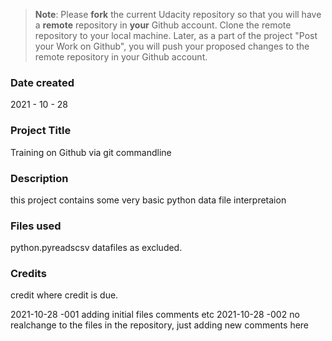 >**Note**: Please **fork** the current Udacity repository so that you will have a **remote** repository in **your** Github account. Clone the remote repository to your local machine. Later, as a part of the project "Post your Work on Github", you will push your proposed changes to the remote repository in your Github account.
### Date created
2021 - 10 - 28
### Project Title
Training on Github via git commandline
### Description
this project contains some very basic python data file interpretaion
### Files used
python.pyreadscsv datafiles as excluded.
### Credits
credit where credit is due.

2021-10-28 -001 adding initial files comments etc
2021-10-28 -002 no realchange to the files in the repository, just adding new comments here



